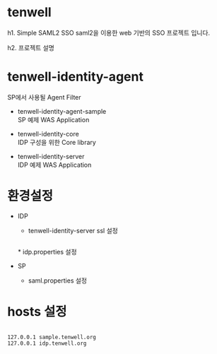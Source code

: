 # tenwell
h1. Simple SAML2 SSO
saml2을 이용한 web 기반의 SSO 프로젝트 입니다.


h2. 프로젝트 설명  

# tenwell-identity-agent  
SP에서 사용될 Agent Filter


* tenwell-identity-agent-sample     
SP 예제 WAS Application  


* tenwell-identity-core   
IDP 구성을 위한 Core library  


* tenwell-identity-server  
IDP 예제 WAS Application



# 환경설정
* IDP
  * tenwell-identity-server ssl 설정  
  <code>
    <Connector 
      SSLEnabled="true" 
      URIEncoding="UTF-8" 
      clientAuth="false" 
      keystoreFile="D:/work/workspace/wings-identity/wings-identity-server/src/main/resources/identity.jks" 
      keystorePass="sanhait" 
      maxHttpHeaderSize="65536" 
      maxThreads="150" port="8443" 
      protocol="org.apache.coyote.http11.Http11Protocol" 
      scheme="https" 
      secure="true" 
      sslProtocol="TLS"/>
  </code>  
  * idp.properties 설정


* SP  
  * saml.properties 설정


# hosts 설정
<code>
127.0.0.1 sample.tenwell.org
127.0.0.1 idp.tenwell.org
</code>
